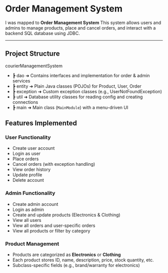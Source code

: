 # Order Management System

I was mapped to  **Order Management System** This system allows users and admins to manage products, place and cancel orders, and interact with a backend SQL database using JDBC.

---

## Project Structure
courierManagementSystem
 - ┣ dao              ➜ Contains interfaces and implementation for order & admin services  
 - ┣ entity           ➜ Plain Java classes (POJOs) for Product, User, Order
 - ┣ exception        ➜ Custom exception classes (e.g., UserNotFoundException)
 - ┣ util             ➜ Database utility classes for reading config and creating connections
 - ┣ main             ➜ Main class (`MainModule`) with a menu-driven UI

## Features Implemented

### User Functionality
- Create user account
- Login as user
- Place orders
- Cancel orders (with exception handling)
- View order history
- Update profile
- Delete account

### Admin Functionality
- Create admin account
- Login as admin
- Create and update products (Electronics & Clothing)
- View all users
- View all orders and user-specific orders
- View all products or filter by category

### Product Management
- Products are categorized as **Electronics** or **Clothing**
- Each product stores ID, name, description, price, stock quantity, etc.
- Subclass-specific fields (e.g., brand/warranty for electronics)
